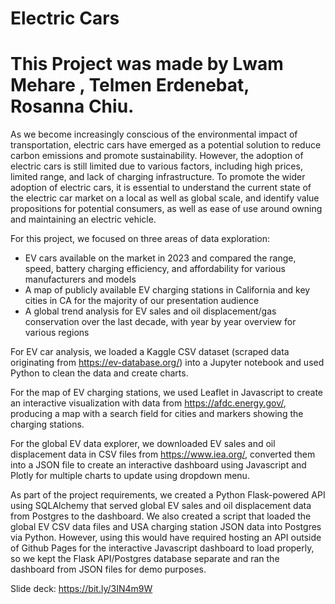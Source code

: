 # Electric Cars


# This Project was made by  Lwam Mehare , Telmen Erdenebat, Rosanna Chiu.


As we become increasingly conscious of the environmental impact of transportation, electric cars have emerged as a potential solution to reduce carbon emissions and promote sustainability. However, the adoption of electric cars is still limited due to various factors, including high prices, limited range, and lack of charging infrastructure. To promote the wider adoption of electric cars, it is essential to understand the current state of the electric car market on a local as well as global scale, and identify value propositions for potential consumers, as well as ease of use around owning and maintaining an electric vehicle. 


For this project, we focused on three areas of data exploration:
- EV cars available on the market in 2023 and compared the range, speed, battery charging efficiency, and affordability for various manufacturers and models
- A map of publicly available EV charging stations in California and key cities in CA for the majority of our presentation audience 
- A global trend analysis for EV sales and oil displacement/gas conservation over the last decade, with year by year overview for various regions


For EV car analysis, we loaded a Kaggle CSV dataset (scraped data originating from https://ev-database.org/) into a Jupyter notebook and used Python to clean the data and create charts. 


For the map of EV charging stations, we used Leaflet in Javascript to create an interactive visualization with data from https://afdc.energy.gov/, producing a map with a search field for cities and markers showing the charging stations.


For the global EV data explorer, we downloaded EV sales and oil displacement data in CSV files from https://www.iea.org/, converted them into a JSON file to create an interactive dashboard using Javascript and Plotly for multiple charts to update using dropdown menu.


As part of the project requirements, we created a Python Flask-powered API using SQLAlchemy that served global EV sales and oil displacement data from Postgres to the dashboard. We also created a script that loaded the global EV CSV data files and USA charging station JSON data into Postgres via Python. However, using this would have required hosting an API outside of Github Pages for the interactive Javascript dashboard to load properly, so we kept the Flask API/Postgres database separate and ran the dashboard from JSON files for demo purposes.


Slide deck: https://bit.ly/3IN4m9W

